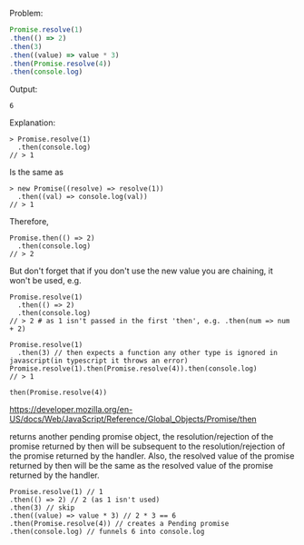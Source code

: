 Problem:


```js
Promise.resolve(1)
.then(() => 2)
.then(3)
.then((value) => value * 3)
.then(Promise.resolve(4))
.then(console.log)
```

Output:


```
6
```


Explanation:
```
> Promise.resolve(1)
  .then(console.log)
// > 1
```
Is the same as
```
> new Promise((resolve) => resolve(1))
  .then((val) => console.log(val))
// > 1
```
Therefore,
```
Promise.then(() => 2)
  .then(console.log)
// > 2
```
But don't forget that if you don't use the new value you are chaining, it won't be used, e.g.
```
Promise.resolve(1)
  .then(() => 2)
  .then(console.log)
// > 2 # as 1 isn't passed in the first 'then', e.g. .then(num => num + 2)
```
```
Promise.resolve(1)
  .then(3) // then expects a function any other type is ignored in javascript(in typescript it throws an error)
Promise.resolve(1).then(Promise.resolve(4)).then(console.log)
// > 1
```
```
then(Promise.resolve(4))
```

https://developer.mozilla.org/en-US/docs/Web/JavaScript/Reference/Global_Objects/Promise/then

returns another pending promise object, the resolution/rejection of the promise returned by then will be subsequent to the resolution/rejection of the promise returned by the handler. Also, the resolved value of the promise returned by then will be the same as the resolved value of the promise returned by the handler.
```
Promise.resolve(1) // 1
.then(() => 2) // 2 (as 1 isn't used)
.then(3) // skip
.then((value) => value * 3) // 2 * 3 == 6
.then(Promise.resolve(4)) // creates a Pending promise
.then(console.log) // funnels 6 into console.log
```
